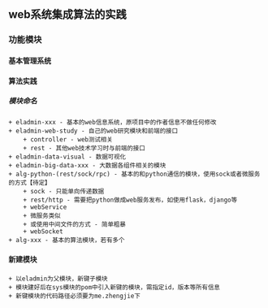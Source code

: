 ## web系统集成算法的实践

### 功能模块

#### 基本管理系统


#### 算法实践



##### 模块命名
    + eladmin-xxx - 基本的web信息系统，原项目中的作者信息不做任何修改
    + eladmin-web-study - 自己的web研究模块和前端的接口
        + controller - web测试相关
        + rest - 其他web技术学习时与前端的接口
    + eladmin-data-visual - 数据可视化
    + eladmin-big-data-xxx - 大数据各组件相关的模块
    + alg-python-(rest/sock/rpc) - 基本的和python通信的模块，使用sock或者微服务的方式【待定】
        + sock - 只能单向传递数据
        + rest/http - 需要把python做成web服务发布，如使用flask，django等
        + webService
        + 微服务类似
        + 或使用中间文件的方式 - 简单粗暴
        + webSocket
    + alg-xxx - 基本的算法模块，若有多个
    
#### 新建模块
    + 以eladmin为父模块，新键子模块
    + 模块建好后在sys模块的pom中引入新键的模块，需指定id，版本等所有信息
    + 新键模块的代码路径必须要为me.zhengjie下